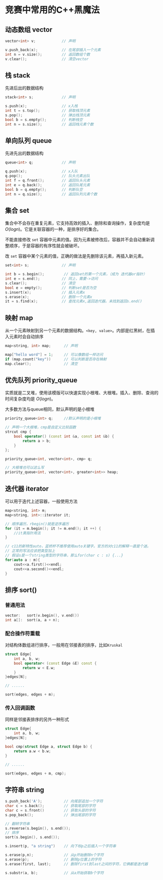 # 竞赛中常用的C++黑魔法

## 动态数组 vector 

```cpp
vector<int> v;            // 声明

v.push_back(x);           // 在尾部插入一个元素
int n = v.size();         // 返回数组个数
v.clear();                // 清空vector
```

## 栈 stack

先进后出的数据结构

```cpp
stack<int> s;             // 声明

s.push(x);                // x入栈
int t = s.top();          // 获取栈顶元素
s.pop();                  // 弹出栈顶元素
bool b = s.empty();       // 判断栈空
int n = s.size();         // 返回栈元素个数
```

## 单向队列 queue

先进先出的数据结构

```cpp
queue<int> q;             // 声明

q.push(x);                // x入队
q.pop();                  // 队头元素出队
int f = q.front();        // 返回队头元素
int e = q.back();         // 返回队尾元素
bool b = q.empty();       // 判断队空
int n = q.size();         // 返回队列元素个数
```

## 集合 set

集合中不会存在重复元素，它支持高效的插入、删除和查询操作，复杂度均是 $O(logn)$。它是关联容器的一种，是排序好的集合。

不能直接修改 `set` 容器中元素的值。因为元素被修改后，容器并不会自动重新调整顺序，于是容器的有序性就会被破坏。

改 `set` 容器中某个元素的值，正确的做法是先删除该元素，再插入新元素。

```cpp
set<int> s;               // 声明

int b = s.begin();         // 返回set的第一个元素，（成为 迭代器or指针）
int e = s.end();          // 同上，需要->访问
s.clear();                // 清空
bool e = empty();         // 判断set是否为空
s.insert(x);              // 插入元素x
s.erase(x);               // 删除一个元素x
it = s.find(x);           // 查找元素x,返回迭代器。未找到返回s.end()
```

## 映射 map

从一个元素映射到另一个元素的数据结构。`<key, value>`。内部是红黑树，在插入元素时会自动排序


```cpp
map<string, int> map;      // 声明

map["hello word"] = 1;     // 可以像数组一样访问
if (map.count("key"))      // 可以判断是否存在映射
map.clear();               // 清空
```

## 优先队列 priority_queue

实质就是二叉堆，使用该模版可以快速实现小根堆、大根堆。插入、删除、查询的时间复杂度均是 $O(logn)$。

大多数方法与queue相同，默认声明的是小根堆

```cpp
priority_queue<int> q;     //默认声明的是小根堆

// 声明一个大根堆，cmp是自定义比较函数
strcut cmp {
    bool operator() (const int &a, const int &b) {
        return a > b;
    }
};

priority_queue<int, vector<int>, cmp> q;

// 大根堆也可以这么写
priority_queue<int, vector<int>, greater<int>> heap; 
```

## 迭代器 iterator

可以用于迭代上述容器，一般使用方法

```cpp
map<string, int> m;
map<string, int>::iterator it;

// 顺序遍历，rbegin()就是逆序遍历
for (it = m.begin(); it != m.end(); it ++) {
    //it类指针用法
}

// c11的新特性auto，蓝桥杯不推荐使用auto关键字。官方的对c11的解释一直是个迷。
// 正常的写法应该把类型加上
// 假设s是一个string类型的字符串，那么for(char c : s) {...}
for(auto a : m){
    cout<<a.first()<<endl;
    cout<<a.second()<<endl;
}
```

## 排序 sort() 


### 普通用法

```cpp
vector:   sort(v.begin(), v.end())
int a[]:  sort(a, a + n);
```

### 配合操作符重载

对结构体数组进行排序，一般用在邻接表的排序，比如`Kruskal`

```cpp
struct Edge{
    int a, b, w;
    bool operator< (const Edge &E) const {
        return w < E.w;
    }
}edges[N];

// ......

sort(edges, edges + m);
```

### 传入回调函数

同样是邻接表排序的另外一种形式

```cpp
struct Edge{
    int a, b, w;
}edges[N];

bool cmp(struct Edge a, struct Edge b) {
    return a.w < b.w;
}

// ......

sort(edges, edges + m, cmp);
```

## 字符串 string

```cpp
s.push_back('A');          // 向尾部追加一个字符
char c = s.back();         // 获取尾部的字符
char c = s.front()         // 获取头部的字符
s.pop_back();              // 弹出尾部的字符

// 翻转字符串
s.reverse(s.begin(), s.end());
// 排序
sort(s.begin(), s.end());  

s.insert(p, "a string")    // 向下标p之后插入一个字符串

s.erase(p,n);              // 从p开始删除n个字符
s.erase(p);                // 删除p位置上的字符
s.erase(first, last);      // 删除first到last之间的字符，它俩都是迭代器

s.substr(a, b);            // 从a开始获取b个字符
```

